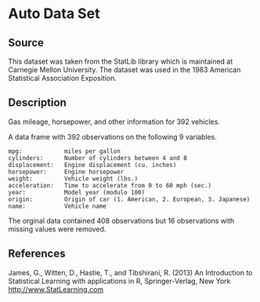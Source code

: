 # Auto Data Set

## Source
This dataset was taken from the StatLib library which is maintained at Carnegie Mellon University. The dataset was used in the 1983 American Statistical Association Exposition.

## Description
Gas mileage, horsepower, and other information for 392 vehicles. 

  A data frame with 392 observations on the following 9 variables.

	mpg:			miles per gallon
	cylinders:		Number of cylinders between 4 and 8
	displacement: 	Engine displacement (cu. inches)
	horsepower:		Engine horsepower
    weight:			Vehicle weight (lbs.)
    acceleration:	Time to accelerate from 0 to 60 mph (sec.)
    year:			Model year (modulo 100)
    origin:			Origin of car (1. American, 2. European, 3. Japanese)
    name:			Vehicle name
  
The orginal data contained 408 observations but 16 observations with
missing values were removed.

## References
James, G., Witten, D., Hastie, T., and Tibshirani, R. (2013)
An Introduction to Statistical Learning with applications in R,
Springer-Verlag, New York
http://www.StatLearning.com

